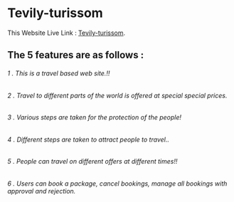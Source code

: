 # Tevily-turissom

This Website Live Link :  [Tevily-turissom](https://tevily-851ee.web.app/).

## The 5 features are as follows : 

###### 1 . This is a travel based web site.!!
###### 2 . Travel to different parts of the world is offered at special special prices.
###### 3 . Various steps are taken for the protection of the people!
###### 4 . Different steps are taken to attract people to travel..
###### 5 . People can travel on different offers at different times!!
###### 6 . Users can book a package, cancel bookings, manage all bookings with approval and rejection.



